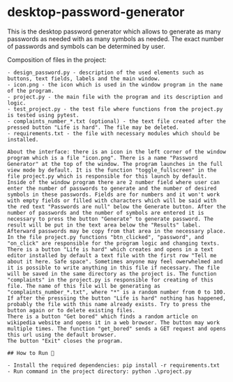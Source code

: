 # desktop-password-generator
This is the desktop password generator which allows to generate as many passwords as needed with as many symbols as needed. The exact number of passwords and symbols can be determined by user.

Composition of files in the project: 

    - design_password.py - description of the used elements such as buttons, text fields, labels and the main window.
    - icon.png - the icon which is used in the window program in the name of the program.
    - project.py - the main file with the program and its description and logic.
    - test_project.py - the test file where functions from the project.py is tested using pytest.
    - complaints_number_*.txt (optional) - the text file created after the pressed button "Life is hard". The file may be deleted.
    - requirements.txt - the file with necessary modules which should be installed.
    
    About the interface: there is an icon in the left corner of the window program which is a file "icon.png". There is a name "Password Generator" at the top of the window. The program launches in the full view mode by default. It is the function "toggle_fullscreen" in the file project.py which is responsible for this launch by default.
    Inside of the window program there are 2 number field where user can enter the number of passwords to generate and the number of desired symbols in these passwords. Fields are for numbers and it won't work with empty fields or filled with characters which will be said with the red text "Passwords are null" below the Generate button. After the number of passwords and the number of symbols are entered it is necessary to press the button "Generate" to generate password. The result will be put in the text area below the "Results" label. Afterward passwords may be copy from that area in the necessary place. In the file project.py functions "btn_clicked", "password", and "on_click" are responsible for the program logic and changing texts. 
    There is a button "Life is hard" which creates and opens in a text editor installed by default a text file with the first row "Tell me about it here. Safe space". Sometimes anyone may feel owerwhelmed and it is possible to write anything in this file if necessary. The file will be saved in the same directory as the project is. The function "complaints" in the project.py is responsible for creating of this file. The name of this file will be generating as "complaints_number_*.txt", where "*" is a random number from 0 to 100. If after the presssing the button "Life is hard" nothing has happened, probably the file with this name already exists. Try to press the button again or to delete existing files.
    There is a button "Get bored" which finds a random article on wikipedia website and opens it in a web browser. The button may work multiple times. The function "get_bored" sends a GET request and opens this url using the default browser.
    The button "Exit" closes the program.

    ## How to Run 🚀

    - Install the required dependencies: pip install -r requirements.txt
    - Run command in the project directory: python .\project.py
